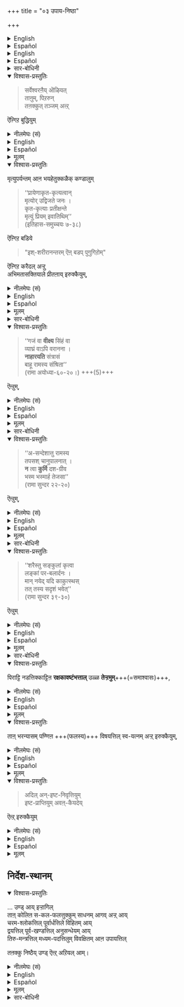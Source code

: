 +++
title = "०३ उपाय-निष्ठा"

+++
<details><summary>English</summary>

II THE NISHTĀ CONCERNING UPĀYA :
</details>

<details><summary>Español</summary>

II El nishtā sobre upāya:
</details>


<details><summary>English</summary>

If, in him, these features that follow are found,  
the man who has performed prapatti may infer that  
he is in the proper state in relation to the knowledge concerning the upāya.
</details>

<details><summary>Español</summary>

Si, en él, se encuentran estas características que siguen,  
el hombre que ha realizado Prapatti puede inferir que  
está en el estado apropiado en relación con el conocimiento sobre el upāya.
</details>


<details><summary>सार-बोधिनी</summary>

- भगवद्-व्यतिरिक्तराऩ ताऩुम् स्वेतरऩुम्  
  तऩक्कु तञ्जऩिल्लै ऎऩ्गिऱ बुद्धियुम्,  
- मरणपर्यन्तहेतुक्कळ् उपस्थितङ्गळ् आऩालुम्  
  करैदल् अऩ्ऱिक्के इरुक्कैयुम्,  
- अभिमतम् किट्ट् उगिऱद् ऎऩ्ऱु प्रीतऩ् आय् इरुक्कुगैयुम्,  
- रक्षकावष्टम्भत्ताल् उण्डाऩ धैर्यमुम्,  
- भरन्यास-विषयत्तिल् स्वयत्नम् अऱ्ऱ् इरुक्कैयुम्,  
- फलविषयत्तिल् अवऩ् कै पार्त्तु निऱ्कैयुम्  

उपायत्तिल् स्वनिष्ठाभिज्ञानत्तिऱ्कु लिङ्गङ्गळ्।  

अवैगळै यडैवे उपपादिक्किऱार् सर्वेश्वरऩैयॊऴिय इत्यादियाल्। 
</details>


<details open><summary>विश्वास-प्रस्तुतिः</summary>

> सर्वेश्वरऩैय् ऒऴियत्  
ताऩुम्, पिऱरुन्  
तऩक्कुत् तञ्जम् अऩ्ऱ् 

ऎऩ्गिऱ बुद्धियुम् 
</details>

<details><summary>नीलमेघः (सं)</summary>

> सर्वेश्वरं विना  
स्वात्मा च परे च  
स्वस्य न रक्षका 

इति बुद्धिः,  

[[१९२]]  
</details>


<details><summary>English</summary>

(1) He understands that, for him, there is no protection from himself or from others  
and that Iśvara is his only Protector : 
</details>

<details><summary>Español</summary>

(1) Comprende que, para él, no hay protección de sí mismo o de los demás  
y que Iśvara es su único protector:
</details>

<details><summary>मूलम्</summary>

सर्वेश्वरऩैयॊऴियत् ताऩुम् पिऱरुन्दऩक्कुत् तञ्जमऩ्ऱॆऩ्गिऱ बुद्धियुम् 
</details>


<details open><summary>विश्वास-प्रस्तुतिः</summary>

मृत्युपर्यन्तम् आऩ भयहेतुक्कळैक् कण्डालुम् 

> ‘‘प्रायेणाकृत-कृत्यत्वान्  
> मृत्योर् उद्विजते जनः ।  
> कृत-कृत्याः प्रतीक्षन्ते  
> मृत्युं प्रियम् इवातिथिम्’’  
> (इतिहास-समुच्चयः ७-३८) 

ऎऩ्गिऱ बडिये  

> "इश्-शरीरानन्तरम् ऎऩ् बडप् पुगुगिऱोम्"  

ऎऩ्गिऱ करैदल् अऱ्ऱु  
अभिमतासक्तियाले प्रीतऩाय् इरुक्कैयुम्,  
</details>

<details><summary>नीलमेघः (सं)</summary>

मृत्यु-पर्यन्त-भय-हेतु-दर्शनेऽपि 

> ‘‘प्रायेणाकृत-कृत्यत्वान्  
> मृत्योर् उद्विजते जनः ।  
> कृत-कृत्याः प्रतीक्षन्ते  
> मृत्युं प्रियम् इवातिथिम्’’  
> (इतिहास-समुच्चयः ७-३८) 

इत्य्-उक्त-रीत्या  
एतच्-छरीरानन्तरं किं दुःखम् अनुभविष्याम इत्य् उद्वेगं हित्वा   
अभिमतासत्त्या संप्रीततया ऽवस्थानम्, 
</details>

<details><summary>English</summary>

(2) Though he is confronted with causes of fear even to the extent of death,  
he does not bewail his state  
and feels satisfied as at the approach of what is desirable,  
for it has been said: 

> "People are 'generally afraid of Death  
> because they have not done what they should have done ;  
> those who have done what they should do  
> expect Death as if he were a welcome guest" 

</details>

<details><summary>Español</summary>

(2) Aunque se enfrenta a causas de miedo incluso a la medida de la muerte,  
El no lamenta su estado  
y se siente satisfecho con el enfoque de lo que es deseable,  
porque se ha dicho:

> "La gente generalmente tiene miedo a la muerte  
> Porque no han hecho lo que deberían haber hecho;  
> Aquellos que han hecho lo que deben hacer  
> Espere la muerte como si fuera un invitado bienvenido "
</details>


<details><summary>मूलम्</summary>

मृत्युपर्यन्तमाऩ भयहेतुक्कळैक् कण्डालुम् ‘‘प्रायेणाकृतकृत्यत्वान्मृत्योरुद्विजते जनः । कृतकृत्याः प्रतीक्षन्ते मृत्युं प्रियमिवातिथिम्’’(इतिहास-समुच्चयः ७-३८) ऎऩ्गिऱबडिये इश्शरीरानन्तरम् ऎऩ्बडप्पुगुगिऱोमॆऩ्गिऱ करैदलऱ्ऱु अभिमतासक्तियाले प्रीतऩायिरुक्कैयुम्,  
</details>

<details><summary>सार-बोधिनी</summary>

प्रायेणेति ।  
मृत्योरुद्विजते जनः - मरणत्तिल् निऩ्ऱुम् कृतोपायऩिल्लाद जनम् उद्वेगत्तै अडैगिऱदु। इन्द उद्वेगप्रकारम् - इश्शरीरानन्तरम् ऎऩ्बडप्पुगुगिऱोमॆऩ्ऱु विवरिक्कप्पडुगिऱदु। कृतकृत्याः – अनुष्ठितोपायर्गळ्, मृत्युं – मरणत्तै, प्रियमतिथिमिव प्रतीक्षन्ते – कदा आयास्यतीति अभिमतासत्तियाले प्रतीक्षन्त इत्यर्थः ।  
इदु "अभिमतासत्तियाले प्रीतऩायिरुक्कैयुम्" ऎऩ्बदाले विवरिक्कप्पडुगिऱदुऒरुवऩुक्कु स्वानुष्ठितोपायत्तिल् निष्ठैयुण्डाऩाल्, अदावदु - इदु यथावदनुष्ठितम्, इदऱ्कु मोक्षरूपफलम् अवश्यम्भावि ऎऩ्गिऱ निर्णयमुण्डाऩाल् अवऩुक्कु शरीरवियोगानन्तरं अनभिमतमाऩ फलम् वरुमो ऎऩ्गिऱ पयमिरादिऱे। अदिल्लामैयोडु कूड मोक्षरूपमहापुरुषार्थम् समीपकालत्तिलेये सिद्धिक्कप्पोगिऱदॆऩ्गिऱ हर्षमुम् उण्डागु मागैयाल् अदऩाल् उपायनिष्ठैयै अनुमिक्कलामॆऩ्ऱु तिरुवुळ्ळम्।  
सर्वज्ञऩाय् सर्वशक्तियायिरुक्किऱ भगवाऩै नीये रक्षकऩागवेण्डुमॆऩ्ऱु वरित्तु भरत्तै समर्पित्तोम् अवऩुडैय आदरणम् इरुक्कुम्बोदु नमक्कु फलसिद्धि अवश्यं भावि ऎऩ्गिऱ नम्बिक्कै महाविश्वास इति यावत् ऒरुवऩुक्कु इरुन्दाल् अदै रक्षकावष्टम्भत्तालुण्डाऩ तेऱ्ऱमॆऩ्गिऱदु। इदु ऒरु उपायनिष्ठाज्ञापकलिङ्गम्। 
</details>

<details open><summary>विश्वास-प्रस्तुतिः</summary>

> ‘‘गजं वा **वीक्ष्य** सिंहं वा  
> व्याघ्रं वाऽपि वरानना ।  
> **नाहारयति** संत्रासं  
> बाहू रामस्य संश्रिता’’  
> (रामा अयोध्या-६०-२०।) +++(5)+++

ऎऩ्ऱुम्, 
</details>

<details><summary>नीलमेघः (सं)</summary>

> ‘‘गजं वा **वीक्ष्य** सिंहं वा  
> व्याघ्रं वाऽपि वरानना ।  
> **नाहारयति** संत्रासं  
> बाहू रामस्य संश्रिता’’  
> (रामा अयोध्या-६०-२०।) +++(5)+++

इति
</details>

<details><summary>English</summary>

"The beautiful Sītā, resting on the arm of ŚrīRāma,  
was not afraid at the sight of the elephant, the lion or the tiger (when she was with him in the forest)" 
</details>

<details><summary>Español</summary>

"La hermosa sītā, descansando sobre el brazo de Śrīrāma,  
no tenía miedo al ver al elefante, al león o al tigre (cuando ella estaba con él en el bosque) "
</details>


<details><summary>मूलम्</summary>

‘‘गजं वा वीक्ष्य सिंहं वा व्याघ्रं वाऽपि वरानना । नाहारयति संत्रासं बाहू रामस्य संश्रिता’’(रामा अयोध्या-६०-२०।) ऎऩ्ऱुम्, 
</details>

<details><summary>सार-बोधिनी</summary>

इदै पिराट्टि नडत्तिक्काट्टिऩाळ् ऎऩ्बदिल् प्रमाणमरुळिच्चॆय्गिऱार् गजं वा वीक्ष्यसिंहमिति । इदिल् ‘‘बाहू रामस्य संश्रिता’’ ऎऩ्ऱु रक्षकावष्टम्भमुम्,  
‘‘नाहारयति सन्त्रासं’’ ऎऩ्ऱु अदऩालुण्डाऩ तेऱ्ऱमुम् सॊल्लप्पडुगिऱदु।  
</details>



<details open><summary>विश्वास-प्रस्तुतिः</summary>

> ‘‘अ-सन्देशात्तु रामस्य  
> तपसश् चानुपालनात् ।  
> **न** त्वा **कुर्मि** दश-ग्रीव  
> भस्म भस्मार्ह तेजसा’’  
> (रामा सुन्दर २२-२०) 

ऎऩ्ऱुम्,  
</details>

<details><summary>नीलमेघः (सं)</summary>

> ‘‘अ-सन्देशात्तु रामस्य  
> तपसश् चानुपालनात् ।  
> **न** त्वा **कुर्मि** दश-ग्रीव  
> भस्म भस्मार्ह तेजसा’’  
> (रामा सुन्दर २२-२०) 

इति
</details>

<details><summary>English</summary>

(She said to Ravana:-)

> O Thou (Rākṣasa) with ten heads that deservest to be reduced to ashes!  
> because I have not obtained ŚrīRāma's permission  
> and because I have to cherish my tapas as a pativratā (a wife devoted to her husband),  
> I do not burn thee to ashes by the flame (of my chastity) 
</details>

<details><summary>Español</summary>

(Ella le dijo a Ravana :-)

> ¡Oh, (Rākṣasa) con diez cabezas que merecen ser reducidas a cenizas!  
> Porque no he obtenido el permiso de Śrīrāma  
> Y porque tengo que apreciar mis tapas como pativratā (una esposa dedicada a su esposo),  
> No te quito las cenizas por la llama (de mi castidad)
</details>


<details><summary>मूलम्</summary>

‘‘असन्देशात्तु रामस्य तपसश्चानुपालनात् । न त्वा कुर्मि दशग्रीव भस्म भस्मार्हतेजसा’’(रामा सुन्दर २२-२०) ऎऩ्ऱुम्,  
</details>

<details><summary>सार-बोधिनी</summary>

ताऩ् भरन्यासम् पण्णिऩ विषयत्तिल् स्वयत्न मऱ्ऱिरुक्कै ऒरु उपायनिष्ठा ज्ञापकलिङ्गम्। इदै पिराट्टि नडत्तिक्काट्टिऩाळ् ऎऩ्बदिल् प्रमाणमरुळिच्चॆय्गिऱार् असन्देशादिति । रामस्य – रामऩुडैय, असन्देशात् – अनुज्ञैयिल्लामैयालुम्, रामानुज्ञैयिल्लाविट्टालुम् उऩ्ऩिष्टप्पडि सॆय्यलागादो वॆऩ्ऩ वरुळिच्चॆय्गिऱार् तपस इति । तपसः – पातिव्रत्यरूपमाऩ तपस्सिऩुडैय, पतिपारतन्त्र्यरूपतपस्सिऩुडैय ऎऩ्ऱबडि। अनुपालनाच्च – संरक्षणत्तालेयुम्, इङ्गु चकारम् उक्तसमुच्चायकम्, संरक्ष्यमाणस्य अवश्यं कर्तव्यत्वात् ऎऩ्ऱबडि। भस्मार्ह – भस्मीकर्तुं योग्यऩाऩ, भस्मीकरणनिमित्तमाऩ महापराधत्तै युडैयवऩाऩ, दशग्रीव – पत्तु तलैयैप्पडैत् तोमॆऩ्ऱु अहङ्कारप्पडुम् रावणऩे! तेजसा – पातिव्रत्यरूपतेजस्साले, त्वा – इप्पडि अपराधप्पट्टु ऎदिरिलिरुक्कुम् उऩ्ऩै, भस्म न कुर्मि – भस्मनकरोमीत्यर्थः । कुर्मि ऎऩ्ऱु आर्षम् रूपव्यत्ययम्।  
इदऩाल् फलत्तिल् स्वयत्नविरति सॊल्लप्पट्टदु अन्द फलत्तिल् अनिष्टनिवृत्तियुम् इष्टप्राप्तियुम् अवऩ् कैयदे ऎऩ्ऱिरुक्कै ऒरु उपायनिष्ठाज्ञापकलिङ्गम्।+++(5)+++  
</details>


<details open><summary>विश्वास-प्रस्तुतिः</summary>

> ‘‘शरैस्तु सङ्कुलां कृत्वा  
> लङ्कां पर-बलार्दनः ।  
> मान् नयेद् यदि काकुत्स्थस्  
> तत् तस्य सदृशं भवेत्’’  
> (रामा सुन्दर ३९-३०) 

ऎऩ्ऱुम् 
</details>

<details><summary>नीलमेघः (सं)</summary>

> ‘‘शरैस्तु सङ्कुलां कृत्वा  
> लङ्कां पर-बलार्दनः ।  
> मान् नयेद् यदि काकुत्स्थस्  
> तत् तस्य सदृशं भवेत्’’  
> (रामा सुन्दर ३९-३०) 

इति
</details>

<details><summary>English</summary>

and likewise, 

> "if Rāma who can destroy the forces of his enemies fills Lanka with his arrows  
> and take me away from here,  
> it will be in keeping with his character." 

</details>

<details><summary>Español</summary>

Y de la misma manera,

> "Si Rāma, que puede destruir las fuerzas de sus enemigos, llena a Lanka con sus flechas  
> y llévame de aquí  
> Estará de acuerdo con su personaje ".
</details>


<details><summary>मूलम्</summary>

‘‘शरैस्तु सङ्कुलां कृत्वा लङ्कां परबलार्दनः । मान्नयेद्यदि काकुत्स्थस्तत्तस्य सदृशं भवेत्’’(रामा सुन्दर ३९-३०) ऎऩ्ऱुम् 
</details>

<details><summary>सार-बोधिनी</summary>

इदै पिराट्टि नडत्तिक्काट्टिऩाळॆऩ्बदिल् प्रमाणमरुळिच्चॆय्गिऱार् शरैस्तु सङ्कुलामिति । सङ्कुलां – व्याकुलां, इन्द श्लोकत्तिल् पूर्वार्द्धत्ताले अनिष्टनिवृत्तिरक्षकाधीनम् ऎऩ्गिऱ बुद्धियुम् उत्तरार्द्धत्ताले इष्टप्राप्तियुम् तदधीनमॆऩ्गिऱ बुद्धियुम् सॊल्लप्पडुगिऱदु। 
</details>

<details open><summary>विश्वास-प्रस्तुतिः</summary>

पिराट्टि नडत्तिक्काट्टिऩ **रक्षकावष्टंभत्ताल्** उळ्ळ **तेऱ्ऱमुम्**+++(=समाश्वासः)+++, 
</details>

<details><summary>नीलमेघः (सं)</summary>

श्रीजानक्या अनुष्ठाय प्रदर्शित-रीतिकेन **रक्षकावष्टम्भेन** जातः **समाश्वासः**, 
</details>


<details><summary>English</summary>

(3) Tiene la confianza perfecta de haber encontrado un salvador.  
Sītā Devi enseñó esto por su ejemplo.
</details>

<details><summary>Español</summary>

(3) He has the perfect confidence of having found a Saviour. Sītā Devi taught this by her example. 
</details>


<details><summary>मूलम्</summary>

पिराट्टि नडत्तिक्काट्टिऩ रक्षकावष्टंभत्तालुळ्ळ तेऱ्ऱमुम्, 
</details>


<details open><summary>विश्वास-प्रस्तुतिः</summary>

ताऩ् भरन्यासम् पण्णिऩ +++(फलस्य)+++ विषयत्तिल् स्व-यत्नम् अऱ्ऱ् इरुक्कैयुम्,
</details>

<details><summary>नीलमेघः (सं)</summary>

स्व-कृत--भर-न्यास--फल-विषये स्व-यत्न-राहित्यम्, 
</details>


<details><summary>English</summary>

In respect of the object for which he has made bharanyāsa,  
the prapanna is without any (further) effort of his own (to save himself). 
</details>

<details><summary>Español</summary>

Con respecto al objeto por el que ha hecho bharanyāsa,  
La Prapanna no tiene ningún esfuerzo (más) propio (para salvarse).
</details>


<details><summary>मूलम्</summary>

ताऩ् भरन्यासम् पण्णिऩ विषयत्तिल् स्वयत्नमऱ्ऱिरुक्कैयुम्,
</details>


<details open><summary>विश्वास-प्रस्तुतिः</summary>

> अदिल् अन्-इष्ट-निवृत्तियुम्  
इष्ट-प्राप्तियुम् अवऩ्-कैयदेय् 

ऎऩ्ऱ् इरुक्कैयुम्  
</details>

<details><summary>नीलमेघः (सं)</summary>

तत्रानिष्टनिवृतिर् इष्ट-प्राप्तिश् च  
तद्-धस्ताधीने इति विस्रम्भश्च  

</details>

<details><summary>English</summary>

In that matter, he realises that the removal of what is evil  
and the attainment of what is good  
are in the Lord's hands alone. 
</details>

<details><summary>Español</summary>

En ese asunto, se da cuenta de que la eliminación de lo que es mal  
y el logro de lo que es bueno  
están en las manos del Señor solas.
</details>

<details><summary>मूलम्</summary>

अदिल् अनिष्टनिवृत्तियुमिष्टप्राप्तियुम् अवऩ्गैयदे यॆऩ्ऱिरुक्कैयुम्  
</details>


## निर्देश-स्थानम्

<details open><summary>विश्वास-प्रस्तुतिः</summary>

… उण्ड् आय् इऱ्ऱागिल्  
ताऩ् कोलिऩ स-कल-फलत्तुक्कुम् साधनम् आगव् अऱ्ऱ् आय्  
चरम-श्लोकत्तिल् पूर्वार्धत्तिले विहितम् आय्  
द्वयत्तिल् पूर्व-खण्डत्तिल् अनुसन्धेयम् आय्  
तिरु-मन्त्रत्तिल् मध्यम-पदत्तिलुम् विवक्षितम् आऩ उपायत्तिल्  

तऩक्कु निष्ठैय् उण्ड् ऎऩ्ऱ् अऱियल् आम्।  
</details>

<details><summary>नीलमेघः (सं)</summary>

… वर्तेरंश् चेत् —  
स्वोद्दिष्ट-सकल-फल-साधने  
चरम-श्लोक-पूर्व-खण्ड-विहिते,  
द्वय-पूर्व-खण्डे ऽनुसन्धेये,  
श्री-मन्त्र-मध्यम-पद-विवक्षिते उपाये  
स्वस्य निष्ठाऽस्तीति सुखम् अभिज्ञातुम् । 
</details>

<details><summary>English</summary>

If he has these features,  
it may be inferred that he is steadfastly fixed in the upāya which he has sought  
and which is the means of obtaining all the benefits desired by him,  
which is prescribed as an upāya in the first half of the Carama śloka,  
which is to be thought of in the first part of Dvaya  
and which is implicit also in the middle word of Tirumantra (namo).
</details>

<details><summary>Español</summary>

Si tiene estas características,  
Se puede inferir que se fija firmemente en el upāya que ha buscado  
y cuál es el medio para obtener todos los beneficios deseados por él,  
que se prescribe como un upāya en la primera mitad del carama Śloka,  
que se debe pensar en la primera parte de Dvaya  
y que está implícito también en la palabra media de tirumantra (namo).
</details>


<details><summary>मूलम्</summary>

उण्डायिऱ्ऱागिल् ताऩ् कोलिऩ सकलफलत्तुक्कुम् साधनमागवऱ्ऱाय्  
चरमश्लोकत्तिल् पूर्वार्धत्तिले विहितमाय् द्वयत्तिल् पूर्वखण्डत्तिल् अनुसन्धेयमाय् तिरुमन्त्रत्तिल् मध्यमपदत्तिलुम् विवक्षितमाऩ उपायत्तिल् तऩक्कु निष्ठैयुण्डॆऩ्ऱऱियलाम्।  
</details>

<details><summary>सार-बोधिनी</summary>

ताऩ्गोलिऩ सकलफलत्तुक्कुम् - तऩ्ऩाले अपेक्षितमाऩ प्रारब्धनिवृत्ति मुदलाऩ सर्वफलत्तुक्कुम्, साधनमागवऱ्ऱाय् - साधनमाग समर्थऩाय्, इदऩाल् प्रारब्धकर्मनिवर्तकमिल्लाद भक्तिव्यावृत्ति । चरमश्लोकत्तिल् पूर्वार्द्धत्ताले विहितमाय् - ‘‘मामेकं शरणं व्रज’’ ऎऩ्ऱु विधिक्कप्पट्टदाय्, द्वयत्तिल् पूर्वखण्डत्तिल् अनुसन्धेयमाय् - शरणशब्दोपश्लिष्टप्रपूर्वकपदल् धातुविल् अनुसन्धेयमाय् ऎऩ्ऱबडि। तिरुमन्त्रत्तिल् मद्ध्यमपदत्तिलुम् विवक्षितमाऩ - मद्ध्यमपदम् नमःपदम्। अदिल् ‘‘नमस्कारात्मकं यस्मै विधायात्म-निवेदनं’’ ऎऩ्गिऱ प्रमाणत्ताले विवक्षितमुमाऩ ऎऩ्ऱबडि।  

उपायत्तिले - प्रपत्तिरूपोपायत्तिले, तऩक्कु निष्ठैयुण्डॆऩ्ऱऱियलाम् - तऩक्कु - इन्द अडैयाळङ्गळुळ्ळ तऩक्कु, निष्ठै – अ-वितथ-निविष्ट-स्थिर-मतित्व-रूपम् आऩ स्थिति ।  
</details>

